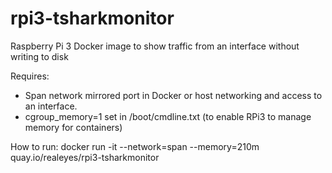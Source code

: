 # rpi3-tsharkmonitor
Raspberry Pi 3 Docker image to show traffic from an interface without writing to disk

Requires: 
* Span network mirrored port in Docker or host networking and access to an interface.
* cgroup_memory=1 set in /boot/cmdline.txt (to enable RPi3 to manage memory for containers)

How to run:
docker run -it --network=span --memory=210m quay.io/realeyes/rpi3-tsharkmonitor 
